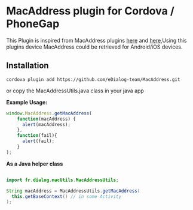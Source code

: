 # MacAddress plugin for Cordova / PhoneGap

This Plugin is inspired from MacAddress plugins
[here](https://github.com/purplecabbage/phonegap-plugins/tree/master/Android/MacAddress)
and [here](https://github.com/jcesarmobile/my-phonegap-plugins/tree/master/iOS/MacAddressPlugin),Using this plugins 
device MacAddress could be retrieved for Android/iOS devices.

## Installation 

`cordova plugin add https://github.com/eDialog-team/MacAddress.git`  

or copy the MacAddressUtils.java class in your java app

**Example Usage:**

```js
window.MacAddress.getMacAddress(
    function(macAddress) {
      alert(macAddress);
    },
    function(fail){
      alert(fail);
    }
);
```
**As a Java helper class**
```java

import fr.dialog.macUtils.MacAddressUtils;

String macAddress = MacAddressUtils.getMacAddress(
  this.getBaseContext() // in some Activity
);
```
